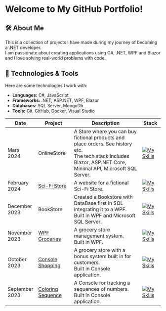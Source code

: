# Welcome to My GitHub Portfolio!

## 🛠 About Me
This is a collection of projects I have made during my journey of becoming a .NET developer.  
I am passionate about creating applications using C#, .NET, WPF and Blazor and I love solving real-world problems with code.

## 🚀 Technologies & Tools
Here are some technologies I work with:
- **Languages:** C#, JavaScript
- **Frameworks:** .NET, ASP.NET, WPF, Blazor
- **Databases:** SQL Server, MongoDb
- **Tools:** Git, GitHub, Docker, Visual Studio

| Date             | Project                | Description                                    | Stack |
|------------------|------------------------|------------------------------------------------|-------|
|Mars</br> 2024|OnlineStore|A Store where you can buy fictional products and place orders. See history etc. </br>The tech stack includes Blazor, ASP.NET Core, Minimal API, Microsoft SQL Server.|[![My Skills](https://skillicons.dev/icons?i=cs,dotnet,html,css,bootstrap,sqlite&perline=2)](https://skillicons.dev)|
| February</br> 2024|  [Sci-Fi Store](https://github.com/Bjornanger/LabbHTML-JavaScript) | A website for a fictional Sci-Fi Store.| [![My Skills](https://skillicons.dev/icons?i=html,css,bootstrap,js&perline=2)](https://skillicons.dev) |
|December</br> 2023|BookStore|Created a Bookstore with DataBase first in SQL integrating it to a WPF.</br> Built in WPF and Microsoft SQL Server.| [![My Skills](https://skillicons.dev/icons?i=cs,dotnet,sqlite&perline=2)](https://skillicons.dev)|
| November</br> 2023    | [WPF Groceries](https://github.com/Bjornanger/Labb3-Programmering-Csharp)   | A grocery store management system. </br> Built in WPF.|  [![My Skills](https://skillicons.dev/icons?i=cs,dotnet&perline=2)](https://skillicons.dev)        |
| October</br> 2023     |  [Console Shopping](https://github.com/Bjornanger/Labb2-Programmering-Csharp)      | A grocery store with a bonus system built in for customers.</br> Built in Console application. | [![My Skills](https://skillicons.dev/icons?i=cs&perline=3)](https://skillicons.dev)     |    
| September</br> 2023   | [Coloring Sequence](https://github.com/Bjornanger/Labb1-Programmering-Csharp)      | A Console for tracking a sequences of numbers.</br> Built in Console application. |  [![My Skills](https://skillicons.dev/icons?i=cs&perline=2)](https://skillicons.dev)       |

<!--
**Bjornanger/Bjornanger** is a ✨ _special_ ✨ repository because its `README.md` (this file) appears on your GitHub profile.

Here are some ideas to get you started:

- 🔭 I’m currently working on ...
- 🌱 I’m currently learning ...
- 👯 I’m looking to collaborate on ...
- 🤔 I’m looking for help with ...
- 💬 Ask me about ...
- 📫 How to reach me: ...
- 😄 Pronouns: ...
- ⚡ Fun fact: ...
-->
